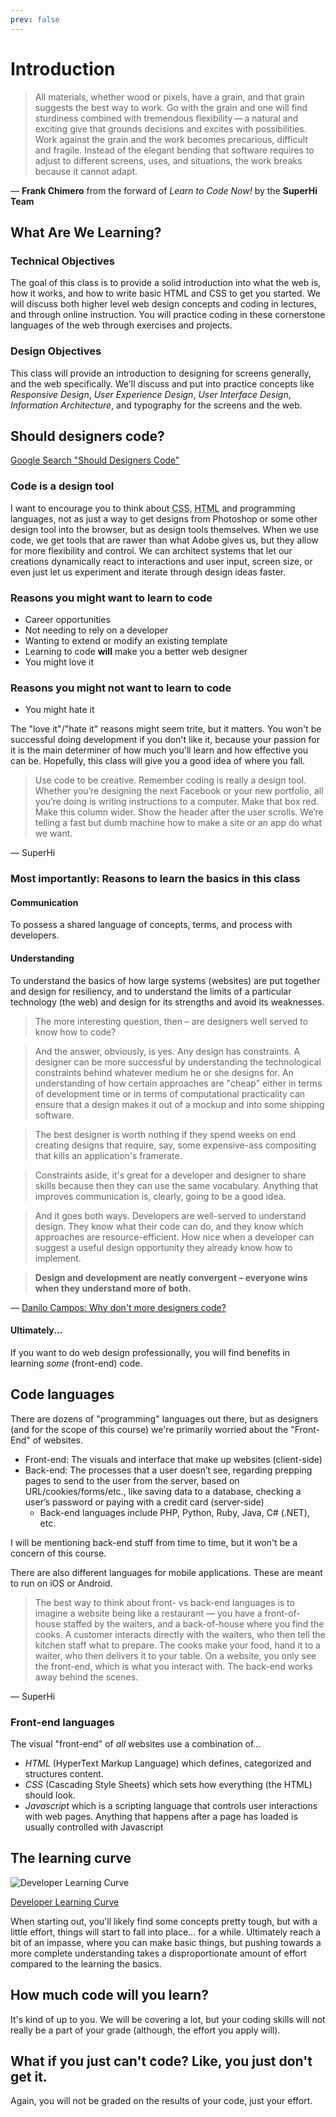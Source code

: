 ```yaml
---
prev: false
---
```


# Introduction

> All materials, whether wood or pixels, have a grain, and that grain suggests the best way to work. Go with the grain and one will find sturdiness combined with tremendous flexibility — a natural and exciting give that grounds decisions and excites with possibilities. Work against the grain and the work becomes precarious, difficult and fragile. Instead of the elegant bending that software requires to adjust to different screens, uses, and situations, the work breaks because it cannot adapt.

— __Frank Chimero__ from the forward of _Learn to Code Now!_ by the __SuperHi Team__

## What Are We Learning?

### Technical Objectives

The goal of this class is to provide a solid introduction into what the web is, how it works, and how to write basic HTML and CSS to get you started. We will discuss both higher level web design concepts and coding in lectures, and through online instruction. You will practice coding in these cornerstone languages of the web through exercises and projects.

### Design Objectives

This class will provide an introduction to designing for screens generally, and the web specifically. We'll discuss and put into practice concepts like _Responsive Design_, _User Experience Design_, _User Interface Design_, _Information Architecture_, and typography for the screens and the web.

## Should designers code?

[Google Search "Should Designers Code"](https://www.google.com/search?q=should+designers+code&oq=should+designers+code&aqs=chrome..69i57j0l5.2587j1j1&sourceid=chrome&ie=UTF-8)

### Code is a design tool

I want to encourage you to think about <abbr title="Cascading Style Sheets">CSS</abbr>, <abbr title="Hypertext Markup Language">HTML</abbr> and programming languages, not as just a way to get designs from Photoshop or some other design tool into the browser, but as design tools themselves. When we use code, we get tools that are rawer than what Adobe gives us, but they allow for more flexibility and control. We can architect systems that let our creations dynamically react to interactions and user input, screen size, or even just let us experiment and iterate through design ideas faster.

### Reasons you might want to learn to code
- Career opportunities
- Not needing to rely on a developer
- Wanting to extend or modify an existing template
- Learning to code **will** make you a better web designer
- You might love it

### Reasons you might not want to learn to code
- You might hate it

The "love it"/"hate it" reasons might seem trite, but it matters. You won't be successful doing development if you don't like it, because your passion for it is the main determiner of how much you'll learn and how effective you can be. Hopefully, this class will give you a good idea of where you fall. 

> Use code to be creative. Remember coding is really a design tool.
Whether you’re designing the next Facebook or your new portfolio, all
you’re doing is writing instructions to a computer. Make that box red.
Make this column wider. Show the header after the user scrolls. We’re telling a fast but dumb machine how to make a site or an app do what we want.

— SuperHi

### Most importantly: Reasons to learn the basics in this class

#### Communication

To possess a shared language of concepts, terms, and process with developers.

#### Understanding

To understand the basics of how large systems (websites) are put together and design for resiliency, and to understand the limits of a particular technology (the web) and design for its strengths and avoid its weaknesses.

> The more interesting question, then – are designers well served to know how to code?

> And the answer, obviously, is yes. Any design has constraints. A designer can be more successful by understanding the technological constraints behind whatever medium he or she designs for. An understanding of how certain approaches are "cheap" either in terms of development time or in terms of computational practicality can ensure that a design makes it out of a mockup and into some shipping software.

> The best designer is worth nothing if they spend weeks on end creating designs that require, say, some expensive-ass compositing that kills an application's framerate.

> Constraints aside, it's great for a developer and designer to share skills because then they can use the same vocabulary. Anything that improves communication is, clearly, going to be a good idea.

> And it goes both ways. Developers are well-served to understand design. They know what their code can do, and they know which approaches are resource-efficient. How nice when a developer can suggest a useful design opportunity they already know how to implement.

> **Design and development are neatly convergent – everyone wins when they understand more of both.**

&mdash; [Danilo Campos: Why don't more designers code?](https://www.quora.com/Software-Product-Design/Why-dont-more-designers-code/answer/Danilo-Campos?share=1&srid=8P8)

#### Ultimately...  

If you want to do web design professionally, you will find benefits in learning _some_ (front-end) code.

## Code languages

There are dozens of "programming" languages out there, but as designers (and for the scope of this course) we're primarily worried about the "Front-End" of websites. 

- Front-end: The visuals and interface that make up websites (client-side)
- Back-end: The processes that a user doesn’t see, regarding prepping pages to send to the user from the server, based on URL/cookies/forms/etc., like saving data to a database, checking a user’s password or paying with a credit card (server-side)
  - Back-end languages include PHP, Python, Ruby, Java, C# (.NET), etc. 

I will be mentioning back-end stuff from time to time, but it won't be a concern of this course.

There are also different languages for mobile applications. These are meant to run on iOS or Android. 

> The best way to think about front- vs back-end languages is to imagine a website being like a restaurant — you have a front-of-house staffed by the waiters, and a back-of-house where you find the cooks. A customer interacts directly with the waiters, who then tell the kitchen staff what to prepare. The cooks make your food, hand it to a waiter, who then delivers it to your table. On a website, you only see the front-end, which is what you interact with. The back-end works away behind the scenes.

— SuperHi

### Front-end languages

The visual "front-end" of _all_ websites use a combination of...

- _HTML_ (HyperText Markup Language) which defines, categorized and structures content.
- _CSS_ (Cascading Style Sheets) which sets how everything (the HTML) should look.
- _Javascript_ which is a scripting language that controls user interactions with web pages. Anything that happens after a page has loaded is usually controlled with Javascript

## The learning curve

![Developer Learning Curve](/assets/img/learning-curve.png)

[Developer Learning Curve](https://www.crondose.com/2016/09/developer-learning-curve/)

When starting out, you'll likely find some concepts pretty tough, but with a little effort, things will start to fall into place... for a while. Ultimately reach a bit of an impasse, where you can make basic things, but pushing towards a more complete understanding takes a disproportionate amount of effort compared to the learning the basics. 

## How much code will you learn?

It's kind of up to you. We will be covering a lot, but your coding skills will not really be a part of your grade (although, the effort you apply will).

## What if you just can't code? Like, you just don't get it.

Again, you will not be graded on the results of your code, just your effort.
